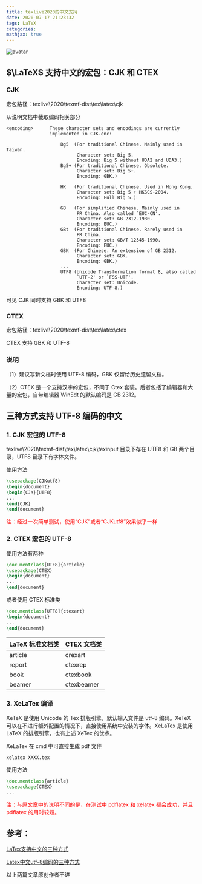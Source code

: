 ```yaml
---
title: texlive2020的中文支持
date: 2020-07-17 21:23:32
tags: LaTeX
categories:
mathjax: true
---
```


![avatar](https://cdn.jsdelivr.net/gh/xfjiang0818/pictures@2020.7.17/20200620.jpg)

<!-- more -->

## $\LaTeX$ 支持中文的宏包：CJK 和 CTEX

### CJK

宏包路径：texlive\2020\texmf-dist\tex\latex\cjk

从说明文档中截取编码相关部分

```
<encoding>      These character sets and encodings are currently
                implemented in CJK.enc:

                    Bg5  (For traditional Chinese. Mainly used in Taiwan.
                          Character set: Big 5.
                          Encoding: Big 5 without UDA2 and UDA3.)
                    Bg5+ (For traditional Chinese. Obsolete.
                          Character set: Big 5+.
                          Encoding: GBK.)

                    HK   (For traditional Chinese. Used in Hong Kong.
                          Character set: Big 5 + HKSCS-2004.
                          Encoding: Full Big 5.)

                    GB   (For simplified Chinese. Mainly used in
                          PR China. Also called `EUC-CN'.
                          Character set: GB 2312-1980.
                          Encoding: EUC.)
                    GBt  (For traditional Chinese. Rarely used in
                          PR China.
                          Character set: GB/T 12345-1990.
                          Encoding: EUC.)
                    GBK  (For Chinese. An extension of GB 2312.
                          Character set: GBK.
                          Encoding: GBK.)
                   	...
                    UTF8 (Unicode Transformation format 8, also called
                          `UTF-2' or `FSS-UTF'.
                          Character set: Unicode.
                          Encoding: UTF-8.)
```

可见 CJK 同时支持 GBK 和 UTF8

### CTEX

宏包路径：texlive\2020\texmf-dist\tex\latex\ctex

CTEX 支持 GBK 和 UTF-8

### 说明

（1）建议写新文档时使用 UTF-8 编码，GBK 仅留给历史遗留文档。

（2）CTEX 是一个支持汉字的宏包，不同于 Ctex 套装。后者包括了编辑器和大量的宏包，自带编辑器 WinEdt 的默认编码是 GB 2312。



## 三种方式支持 UTF-8 编码的中文

### 1. CJK 宏包的 UTF-8

texlive\2020\texmf-dist\tex\latex\cjk\texinput 目录下存在 UTF8 和 GB 两个目录，UTF8 目录下有字体文件。

使用方法

```latex
\usepackage(CJKutf8)
\begin{document}
\begin{CJK}{UTF8}
...
\end{CJK}
\end{document}
```

<font color=red>注：经过一次简单测试，使用“CJK”或者“CJKutf8”效果似乎一样</font>

### 2. CTEX 宏包的 UTF-8

使用方法有两种

```latex
\documentclass[UTF8]{article}
\usepackage(CTEX)
\begin{document}
...
\end{document}
```

或者使用 CTEX 标准类

```latex
\documentclass[UTF8]{ctexart}
\begin{document}
...
\end{document}
```

| LaTeX 标准文档类 | CTEX 文档类 |
| ---------------- | ----------- |
| article          | crexart     |
| report           | ctexrep     |
| book             | ctexbook    |
| beamer           | ctexbeamer  |

### 3. XeLaTex 编译

XeTeX 是使用 Unicode 的 Tex 排版引擎，默认输入文件是 utf-8 编码。XeTeX 可以在不进行额外配置的情况下，直接使用系统中安装的字体。XeLaTex 是使用 LaTeX 的排版引擎，也有上述 XeTex 的优点。

XeLaTex 在 cmd 中可直接生成 pdf 文件

```
xelatex XXXX.tex
```

使用方法

```latex
\documentclass{article}
\usepackage{CTEX}
...
```

<font color=red>注：与原文章中的说明不同的是，在测试中 pdflatex 和 xelatex 都会成功，并且 pdflatex 的用时较短。</font>



## 参考：

[LaTex支持中文的三种方式](https://blog.csdn.net/z_feng12489/article/details/90449495 "LaTex支持中文的三种方式")

[Latex中文utf-8编码的三种方式](https://blog.csdn.net/q524369615/article/details/78254042 "Latex中文utf-8编码的三种方式")

以上两篇文章原创作者不详